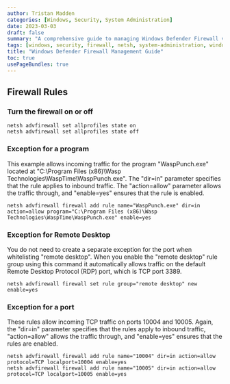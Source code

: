 ```yaml
---
author: Tristan Madden
categories: [Windows, Security, System Administration]
date: 2023-03-03
draft: false
summary: "A comprehensive guide to managing Windows Defender Firewall via command line, covering firewall state management, program exceptions, Remote Desktop configuration, and port forwarding."
tags: [windows, security, firewall, netsh, system-administration, windows-defender, network-security, command-line, rdp, port-management]
title: "Windows Defender Firewall Management Guide"
toc: true
usePageBundles: true
---
```


<h2>Firewall Rules</h2>

<h3>Turn the firewall on or off</h3>

```Shell
netsh advfirewall set allprofiles state on
netsh advfirewall set allprofiles state off
```
<h3>Exception for a program</h3>
This example allows incoming traffic for the program "WaspPunch.exe" located at "C:\Program Files (x86)\Wasp Technologies\WaspTime\WaspPunch.exe". The "dir=in" parameter specifies that the rule applies to inbound traffic. The "action=allow" parameter allows the traffic through, and "enable=yes" ensures that the rule is enabled.

```Shell
netsh advfirewall firewall add rule name="WaspPunch.exe" dir=in action=allow program="C:\Program Files (x86)\Wasp Technologies\WaspTime\WaspPunch.exe" enable=yes
```

<h3>Exception for Remote Desktop</h3>
You do not need to create a separate exception for the port when whitelisting "remote desktop". When you enable the "remote desktop" rule group using this command it automatically allows traffic on the default Remote Desktop Protocol (RDP) port, which is TCP port 3389.

```Shell
netsh advfirewall firewall set rule group="remote desktop" new enable=yes
```

<h3>Exception for a port</h3>
These rules allow incoming TCP traffic on ports 10004 and 10005. Again, the "dir=in" parameter specifies that the rules apply to inbound traffic, "action=allow" allows the traffic through, and "enable=yes" ensures that the rules are enabled.

```Shell
netsh advfirewall firewall add rule name="10004" dir=in action=allow protocol=TCP localport=10004 enable=yes
netsh advfirewall firewall add rule name="10005" dir=in action=allow protocol=TCP localport=10005 enable=yes
```